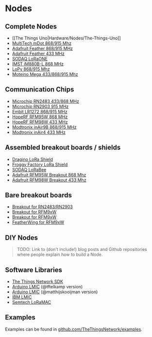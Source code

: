 # Nodes

## Complete Nodes

* [[The Things Uno|Hardware/Nodes/The-Things-Uno]]
* [MultiTech mDot 868/915 Mhz](https://developer.mbed.org/platforms/mts-mdot-f411/)
* [Adafruit Feather 868/915 MHz](https://www.adafruit.com/products/3078)
* [Adafruit Feather 433 MHz](https://www.adafruit.com/products/3079)
* [SODAQ LoRaONE](https://www.kickstarter.com/projects/sodaq/loraone-the-lora-iot-development-board)
* [IMST iM880B-L 868 MHz](http://www.wireless-solutions.de/products/radiomodules/im880b-l)
* [LoPy 868/915 Mhz](https://www.kickstarter.com/projects/1795343078/lopy-the-lora-wifi-and-bluetooth-iot-development-p)
* [Moteino Mega 433/868/915 Mhz](https://lowpowerlab.com/shop/Moteino/moteinomega)

## Communication Chips

* [Microchip RN2483 433/868 MHz](https://www.microchip.com/wwwproducts/en/RN2483)
* [Microchip RN2903 915 MHz](https://www.microchip.com/wwwproducts/en/RN2903)
* [Embit LR1272 868/915 MHz](http://www.embit.eu/products/wireless-modules/emb-lr1272/)
* [HopeRF RFM95W 868 MHz](http://www.hoperf.nl/RFM95W)
* [HopeRF RFM98W 433 MHz](http://www.hoperf.nl/RFM98W)
* [Modtronix inAir9B 868/915 MHz](http://modtronix.com/inair9B.html)
* [Modtronix inAir4 433 MHz](http://modtronix.com/inair4.html)

## Assembled breakout boards / shields

* [Dragino LoRa Shield](http://wiki.dragino.com/index.php?title=Lora_Shield)
* [Froggy Factory LoRa Shield](http://www.froggyfactory.com/froggy/index.php)
* [SODAQ LoRaBee](http://shop.sodaq.com/en/sodaq-lorabee-rn2483.html)
* [Adafruit RFM95W Breakout 868 Mhz](https://www.adafruit.com/products/3072)
* [Adafruit RFM98W Breakout 433 Mhz](https://www.adafruit.com/products/3073)

## Bare breakout boards
* [Breakout for RN2483/RN2903](https://www.tindie.com/products/DrAzzy/rn2483-breakout-bare-board/)
* [Breakout for RFM9xW](https://oshpark.com/shared_projects/B4OxoEv8)
* [Breakout for RFM9xW](https://oshpark.com/shared_projects/OGIoTFPT)
* [FeatherWing for RFM9xW](https://oshpark.com/shared_projects/X6nJejfZ)

## DIY Nodes

> TODO: Link to (don't include!) blog posts and Github repositories where people explain how to build a Node.

## Software Libraries

* [The Things Network SDK](https://github.com/TheThingsNetwork/sdk)
* [Arduino LMIC](https://github.com/tftelkamp/arduino-lmic-v1.5) (@tftelkamp version)
* [Arduino LMIC](https://github.com/matthijskooijman/arduino-lmic) (@matthijskooijman version)
* [IBM LMIC](https://www.research.ibm.com/labs/zurich/ics/lrsc/lmic.html)
* [Semtech LoRaMAC](https://github.com/Lora-net/LoRaMac-node)

## Examples

Examples can be found in [github.com/TheThingsNetwork/examples](https://github.com/TheThingsNetwork/examples).
